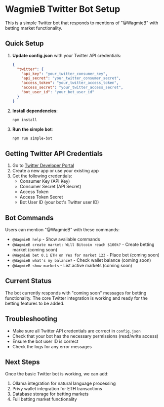 # WagmieB Twitter Bot Setup

This is a simple Twitter bot that responds to mentions of "@WagmieB" with betting market functionality.

## Quick Setup

1. **Update config.json** with your Twitter API credentials:
   ```json
   {
     "twitter": {
       "api_key": "your_twitter_consumer_key",
       "api_secret": "your_twitter_consumer_secret", 
       "access_token": "your_twitter_access_token",
       "access_secret": "your_twitter_access_secret",
       "bot_user_id": "your_bot_user_id"
     }
   }
   ```

2. **Install dependencies**:
   ```bash
   npm install
   ```

3. **Run the simple bot**:
   ```bash
   npm run simple-bot
   ```

## Getting Twitter API Credentials

1. Go to [Twitter Developer Portal](https://developer.twitter.com/)
2. Create a new app or use your existing app
3. Get the following credentials:
   - Consumer Key (API Key)
   - Consumer Secret (API Secret)
   - Access Token
   - Access Token Secret
   - Bot User ID (your bot's Twitter user ID)

## Bot Commands

Users can mention "@WagmieB" with these commands:

- `@WagmieB help` - Show available commands
- `@WagmieB create market: Will Bitcoin reach $100k?` - Create betting market (coming soon)
- `@WagmieB bet 0.1 ETH on Yes for market 123` - Place bet (coming soon)
- `@WagmieB what's my balance?` - Check wallet balance (coming soon)
- `@WagmieB show markets` - List active markets (coming soon)

## Current Status

The bot currently responds with "coming soon" messages for betting functionality. The core Twitter integration is working and ready for the betting features to be added.

## Troubleshooting

- Make sure all Twitter API credentials are correct in `config.json`
- Check that your bot has the necessary permissions (read/write access)
- Ensure the bot user ID is correct
- Check the logs for any error messages

## Next Steps

Once the basic Twitter bot is working, we can add:
1. Ollama integration for natural language processing
2. Privy wallet integration for ETH transactions
3. Database storage for betting markets
4. Full betting market functionality 